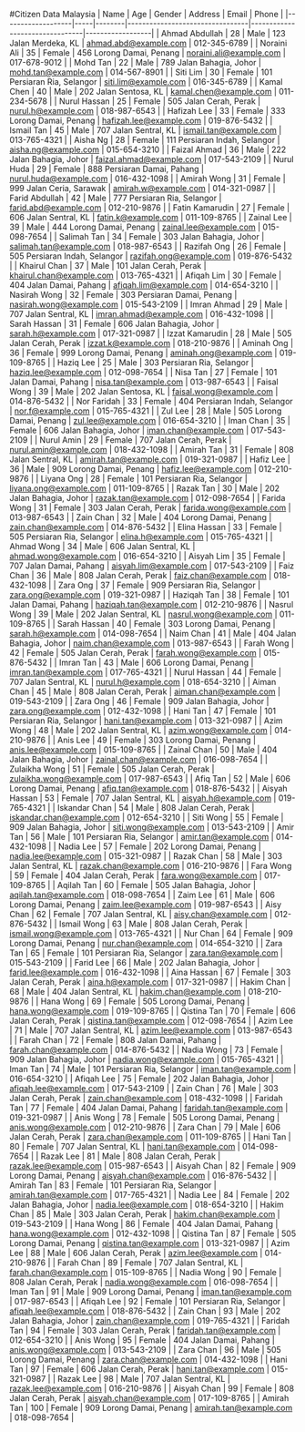 #Citizen Data Malaysia
| Name              | Age | Gender | Address                        | Email                          | Phone           |
|-------------------|-----|--------|---------------------------------|--------------------------------|------------------|
| Ahmad Abdullah    | 28  | Male   | 123 Jalan Merdeka, KL          | ahmad.abd@example.com          | 012-345-6789     |
| Noraini Ali       | 35  | Female | 456 Lorong Damai, Penang       | noraini.ali@example.com        | 017-678-9012     |
| Mohd Tan          | 22  | Male   | 789 Jalan Bahagia, Johor       | mohd.tan@example.com           | 014-567-8901     |
| Siti Lim          | 30  | Female | 101 Persiaran Ria, Selangor    | siti.lim@example.com           | 016-345-6789     |
| Kamal Chen        | 40  | Male   | 202 Jalan Sentosa, KL          | kamal.chen@example.com         | 011-234-5678     |
| Nurul Hassan      | 25  | Female | 505 Jalan Cerah, Perak         | nurul.h@example.com            | 018-987-6543     |
| Hafizah Lee       | 33  | Female | 333 Lorong Damai, Penang       | hafizah.lee@example.com        | 019-876-5432     |
| Ismail Tan        | 45  | Male   | 707 Jalan Sentral, KL           | ismail.tan@example.com         | 013-765-4321     |
| Aisha Ng          | 28  | Female | 111 Persiaran Indah, Selangor  | aisha.ng@example.com           | 015-654-3210     |
| Faizal Ahmad      | 36  | Male   | 222 Jalan Bahagia, Johor       | faizal.ahmad@example.com       | 017-543-2109     |
| Nurul Huda        | 29  | Female | 888 Persiaran Damai, Pahang    | nurul.huda@example.com         | 016-432-1098     |
| Amirah Wong       | 31  | Female | 999 Jalan Ceria, Sarawak       | amirah.w@example.com           | 014-321-0987     |
| Farid Abdullah    | 42  | Male   | 777 Persiaran Ria, Selangor    | farid.abd@example.com          | 012-210-9876     |
| Fatin Kamarudin   | 27  | Female | 606 Jalan Sentral, KL           | fatin.k@example.com            | 011-109-8765     |
| Zainal Lee        | 39  | Male   | 444 Lorong Damai, Penang        | zainal.lee@example.com         | 015-098-7654     |
| Salimah Tan       | 34  | Female | 303 Jalan Bahagia, Johor       | salimah.tan@example.com        | 018-987-6543     |
| Razifah Ong       | 26  | Female | 505 Persiaran Indah, Selangor  | razifah.ong@example.com        | 019-876-5432     |
| Khairul Chan      | 37  | Male   | 101 Jalan Cerah, Perak         | khairul.chan@example.com       | 013-765-4321     |
| Afiqah Lim        | 30  | Female | 404 Jalan Damai, Pahang        | afiqah.lim@example.com         | 014-654-3210     |
| Nasirah Wong      | 32  | Female | 303 Persiaran Damai, Penang    | nasirah.wong@example.com       | 015-543-2109     |
| Imran Ahmad       | 29  | Male   | 707 Jalan Sentral, KL           | imran.ahmad@example.com        | 016-432-1098     |
| Sarah Hassan      | 31  | Female | 606 Jalan Bahagia, Johor       | sarah.h@example.com            | 017-321-0987     |
| Izzat Kamarudin   | 28  | Male   | 505 Jalan Cerah, Perak         | izzat.k@example.com            | 018-210-9876     |
| Aminah Ong        | 36  | Female | 999 Lorong Damai, Penang        | aminah.ong@example.com         | 019-109-8765     |
| Haziq Lee         | 25  | Male   | 303 Persiaran Ria, Selangor    | haziq.lee@example.com          | 012-098-7654     |
| Nisa Tan          | 27  | Female | 101 Jalan Damai, Pahang        | nisa.tan@example.com           | 013-987-6543     |
| Faisal Wong       | 39  | Male   | 202 Jalan Sentosa, KL          | faisal.wong@example.com         | 014-876-5432     |
| Nor Faridah       | 33  | Female | 404 Persiaran Indah, Selangor  | nor.f@example.com              | 015-765-4321     |
| Zul Lee           | 28  | Male   | 505 Lorong Damai, Penang        | zul.lee@example.com            | 016-654-3210     |
| Iman Chan         | 35  | Female | 606 Jalan Bahagia, Johor       | iman.chan@example.com          | 017-543-2109     |
| Nurul Amin        | 29  | Female | 707 Jalan Cerah, Perak         | nurul.amin@example.com         | 018-432-1098     |
| Amirah Tan        | 31  | Female | 808 Jalan Sentral, KL           | amirah.tan@example.com         | 019-321-0987     |
| Hafiz Lee         | 36  | Male   | 909 Lorong Damai, Penang        | hafiz.lee@example.com          | 012-210-9876     |
| Liyana Ong        | 28  | Female | 101 Persiaran Ria, Selangor    | liyana.ong@example.com         | 011-109-8765     |
| Razak Tan         | 30  | Male   | 202 Jalan Bahagia, Johor       | razak.tan@example.com          | 012-098-7654     |
| Farida Wong       | 31  | Female | 303 Jalan Cerah, Perak         | farida.wong@example.com        | 013-987-6543     |
| Zain Chan         | 32  | Male   | 404 Lorong Damai, Penang        | zain.chan@example.com          | 014-876-5432     |
| Elina Hassan      | 33  | Female | 505 Persiaran Ria, Selangor    | elina.h@example.com            | 015-765-4321     |
| Ahmad Wong        | 34  | Male   | 606 Jalan Sentral, KL           | ahmad.wong@example.com         | 016-654-3210     |
| Aisyah Lim        | 35  | Female | 707 Jalan Damai, Pahang        | aisyah.lim@example.com         | 017-543-2109     |
| Faiz Chan         | 36  | Male   | 808 Jalan Cerah, Perak         | faiz.chan@example.com          | 018-432-1098     |
| Zara Ong          | 37  | Female | 909 Persiaran Ria, Selangor    | zara.ong@example.com           | 019-321-0987     |
| Haziqah Tan       | 38  | Female | 101 Jalan Damai, Pahang        | haziqah.tan@example.com        | 012-210-9876     |
| Nasrul Wong       | 39  | Male   | 202 Jalan Sentral, KL           | nasrul.wong@example.com        | 011-109-8765     |
| Sarah Hassan      | 40  | Female | 303 Lorong Damai, Penang        | sarah.h@example.com            | 014-098-7654     |
| Naim Chan         | 41  | Male   | 404 Jalan Bahagia, Johor        | naim.chan@example.com          | 013-987-6543     |
| Farah Wong        | 42  | Female | 505 Jalan Cerah, Perak          | farah.wong@example.com          | 015-876-5432     |
| Imran Tan         | 43  | Male   | 606 Lorong Damai, Penang         | imran.tan@example.com           | 017-765-4321     |
| Nurul Hassan      | 44  | Female | 707 Jalan Sentral, KL           | nurul.h@example.com             | 018-654-3210     |
| Aiman Chan        | 45  | Male   | 808 Jalan Cerah, Perak           | aiman.chan@example.com         | 019-543-2109     |
| Zara Ong          | 46  | Female | 909 Jalan Bahagia, Johor        | zara.ong@example.com            | 012-432-1098     |
| Hani Tan          | 47  | Female | 101 Persiaran Ria, Selangor     | hani.tan@example.com            | 013-321-0987     |
| Azim Wong         | 48  | Male   | 202 Jalan Sentral, KL            | azim.wong@example.com           | 014-210-9876     |
| Anis Lee          | 49  | Female | 303 Lorong Damai, Penang         | anis.lee@example.com            | 015-109-8765     |
| Zainal Chan       | 50  | Male   | 404 Jalan Bahagia, Johor         | zainal.chan@example.com         | 016-098-7654     |
| Zulaikha Wong     | 51  | Female | 505 Jalan Cerah, Perak           | zulaikha.wong@example.com       | 017-987-6543     |
| Afiq Tan          | 52  | Male   | 606 Lorong Damai, Penang          | afiq.tan@example.com            | 018-876-5432     |
| Aisyah Hassan     | 53  | Female | 707 Jalan Sentral, KL            | aisyah.h@example.com            | 019-765-4321     |
| Iskandar Chan     | 54  | Male   | 808 Jalan Cerah, Perak            | iskandar.chan@example.com       | 012-654-3210     |
| Siti Wong         | 55  | Female | 909 Jalan Bahagia, Johor         | siti.wong@example.com            | 013-543-2109     |
| Amir Tan          | 56  | Male   | 101 Persiaran Ria, Selangor      | amir.tan@example.com             | 014-432-1098     |
| Nadia Lee         | 57  | Female | 202 Lorong Damai, Penang          | nadia.lee@example.com            | 015-321-0987     |
| Razak Chan        | 58  | Male   | 303 Jalan Sentral, KL              | razak.chan@example.com           | 016-210-9876     |
| Fara Wong         | 59  | Female | 404 Jalan Cerah, Perak              | fara.wong@example.com             | 017-109-8765     |
| Aqilah Tan        | 60  | Female | 505 Jalan Bahagia, Johor            | aqilah.tan@example.com            | 018-098-7654     |
| Zaim Lee          | 61  | Male   | 606 Lorong Damai, Penang            | zaim.lee@example.com               | 019-987-6543     |
| Aisy Chan         | 62  | Female | 707 Jalan Sentral, KL                   | aisy.chan@example.com               | 012-876-5432     |
| Ismail Wong       | 63  | Male   | 808 Jalan Cerah, Perak                   | ismail.wong@example.com            | 013-765-4321     |
| Nur Chan          | 64  | Female | 909 Lorong Damai, Penang                | nur.chan@example.com                  | 014-654-3210     |
| Zara Tan          | 65  | Female | 101 Persiaran Ria, Selangor              | zara.tan@example.com                   | 015-543-2109     |
| Farid Lee         | 66  | Male   | 202 Jalan Bahagia, Johor                   | farid.lee@example.com                   | 016-432-1098     |
| Aina Hassan       | 67  | Female | 303 Jalan Cerah, Perak                       | aina.h@example.com                        | 017-321-0987     |
| Hakim Chan        | 68  | Male   | 404 Jalan Sentral, KL                           | hakim.chan@example.com                   | 018-210-9876     |
| Hana Wong         | 69  | Female | 505 Lorong Damai, Penang                   | hana.wong@example.com                     | 019-109-8765     |
| Qistina Tan       | 70  | Female | 606 Jalan Cerah, Perak                         | qistina.tan@example.com                  | 012-098-7654     |
| Azim Lee          | 71  | Male   | 707 Jalan Sentral, KL                           | azim.lee@example.com                      | 013-987-6543     |
| Farah Chan        | 72  | Female | 808 Jalan Damai, Pahang                   | farah.chan@example.com                   | 014-876-5432     |
| Nadia Wong        | 73  | Female | 909 Jalan Bahagia, Johor                   | nadia.wong@example.com                   | 015-765-4321     |
| Iman Tan          | 74  | Male   | 101 Persiaran Ria, Selangor                | iman.tan@example.com                       | 016-654-3210     |
| Afiqah Lee        | 75  | Female | 202 Jalan Bahagia, Johor                   | afiqah.lee@example.com                    | 017-543-2109     |
| Zain Chan         | 76  | Male   | 303 Jalan Cerah, Perak                         | zain.chan@example.com                     | 018-432-1098     |
| Faridah Tan       | 77  | Female | 404 Jalan Damai, Pahang                    | faridah.tan@example.com                    | 019-321-0987     |
| Anis Wong         | 78  | Female | 505 Lorong Damai, Penang                   | anis.wong@example.com                      | 012-210-9876     |
| Zara Chan         | 79  | Male   | 606 Jalan Cerah, Perak                         | zara.chan@example.com                     | 011-109-8765     |
| Hani Tan          | 80  | Female | 707 Jalan Sentral, KL                           | hani.tan@example.com                         | 014-098-7654     |
| Razak Lee         | 81  | Male   | 808 Jalan Cerah, Perak                           | razak.lee@example.com                       | 015-987-6543     |
| Aisyah Chan       | 82  | Female | 909 Lorong Damai, Penang                   | aisyah.chan@example.com                    | 016-876-5432     |
| Amirah Tan        | 83  | Female | 101 Persiaran Ria, Selangor                | amirah.tan@example.com                     | 017-765-4321     |
| Nadia Lee         | 84  | Female | 202 Jalan Bahagia, Johor                     | nadia.lee@example.com                       | 018-654-3210     |
| Hakim Chan        | 85  | Male   | 303 Jalan Cerah, Perak                         | hakim.chan@example.com                     | 019-543-2109     |
| Hana Wong         | 86  | Female | 404 Jalan Damai, Pahang                    | hana.wong@example.com                       | 012-432-1098     |
| Qistina Tan       | 87  | Female | 505 Lorong Damai, Penang                   | qistina.tan@example.com                     | 013-321-0987     |
| Azim Lee          | 88  | Male   | 606 Jalan Cerah, Perak                         | azim.lee@example.com                        | 014-210-9876     |
| Farah Chan        | 89  | Female | 707 Jalan Sentral, KL                           | farah.chan@example.com                       | 015-109-8765     |
| Nadia Wong        | 90  | Female | 808 Jalan Cerah, Perak                           | nadia.wong@example.com                       | 016-098-7654     |
| Iman Tan          | 91  | Male   | 909 Lorong Damai, Penang                   | iman.tan@example.com                         | 017-987-6543     |
| Afiqah Lee        | 92  | Female | 101 Persiaran Ria, Selangor                | afiqah.lee@example.com                      | 018-876-5432     |
| Zain Chan         | 93  | Male   | 202 Jalan Bahagia, Johor                     | zain.chan@example.com                       | 019-765-4321     |
| Faridah Tan       | 94  | Female | 303 Jalan Cerah, Perak                         | faridah.tan@example.com                      | 012-654-3210     |
| Anis Wong         | 95  | Female | 404 Jalan Damai, Pahang                    | anis.wong@example.com                         | 013-543-2109     |
| Zara Chan         | 96  | Male   | 505 Lorong Damai, Penang                   | zara.chan@example.com                         | 014-432-1098     |
| Hani Tan          | 97  | Female | 606 Jalan Cerah, Perak                         | hani.tan@example.com                           | 015-321-0987     |
| Razak Lee         | 98  | Male   | 707 Jalan Sentral, KL                           | razak.lee@example.com                          | 016-210-9876     |
| Aisyah Chan       | 99  | Female | 808 Jalan Cerah, Perak                           | aisyah.chan@example.com                       | 017-109-8765     |
| Amirah Tan        | 100 | Female | 909 Lorong Damai, Penang                     | amirah.tan@example.com                       | 018-098-7654     |
